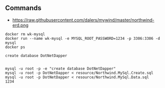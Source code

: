 ## Commands

- https://raw.githubusercontent.com/dalers/mywind/master/northwind-erd.png

```
docker rm wk-mysql
docker run --name wk-mysql -e MYSQL_ROOT_PASSWORD=1234 -p 3306:3306 -d mysql
docker ps

create database DotNetDapper


mysql -u root -p -e "create database DotNetDapper"
mysql -u root -p DotNetDapper < resource/Northwind.MySql.Create.sql
mysql -u root -p DotNetDapper < resource/Northwind.MySql.Data.sql
1234
```